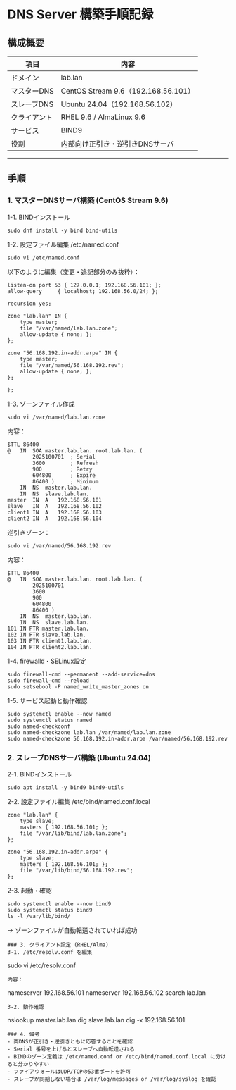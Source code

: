 # DNS Server 構築手順記録

## 構成概要
| 項目 | 内容 |
|------|------|
| ドメイン | lab.lan |
| マスターDNS | CentOS Stream 9.6（192.168.56.101） |
| スレーブDNS | Ubuntu 24.04（192.168.56.102） |
| クライアント | RHEL 9.6 / AlmaLinux 9.6 |
| サービス | BIND9 |
| 役割 | 内部向け正引き・逆引きDNSサーバ |
---

## 手順
### 1. マスターDNSサーバ構築 (CentOS Stream 9.6)  
1-1. BINDインストール
```
sudo dnf install -y bind bind-utils
```
1-2. 設定ファイル編集 /etc/named.conf
```
sudo vi /etc/named.conf
```
以下のように編集（変更・追記部分のみ抜粋）：
```
listen-on port 53 { 127.0.0.1; 192.168.56.101; };
allow-query     { localhost; 192.168.56.0/24; };

recursion yes;

zone "lab.lan" IN {
    type master;
    file "/var/named/lab.lan.zone";
    allow-update { none; };
};

zone "56.168.192.in-addr.arpa" IN {
    type master;
    file "/var/named/56.168.192.rev";
    allow-update { none; };
};

};
```
1-3. ゾーンファイル作成
```
sudo vi /var/named/lab.lan.zone
```
内容：
```
$TTL 86400
@   IN  SOA master.lab.lan. root.lab.lan. (
        2025100701  ; Serial
        3600        ; Refresh
        900         ; Retry
        604800      ; Expire
        86400 )     ; Minimum
    IN  NS  master.lab.lan.
    IN  NS  slave.lab.lan.
master  IN  A   192.168.56.101
slave   IN  A   192.168.56.102
client1 IN  A   192.168.56.103
client2 IN  A   192.168.56.104
```
逆引きゾーン：
```
sudo vi /var/named/56.168.192.rev
```
内容：
```
$TTL 86400
@   IN  SOA master.lab.lan. root.lab.lan. (
        2025100701
        3600
        900
        604800
        86400 )
    IN  NS  master.lab.lan.
    IN  NS  slave.lab.lan.
101 IN PTR master.lab.lan.
102 IN PTR slave.lab.lan.
103 IN PTR client1.lab.lan.
104 IN PTR client2.lab.lan.
```
1-4. firewalld・SELinux設定
```
sudo firewall-cmd --permanent --add-service=dns
sudo firewall-cmd --reload
sudo setsebool -P named_write_master_zones on
```
1-5. サービス起動と動作確認
```
sudo systemctl enable --now named
sudo systemctl status named
sudo named-checkconf
sudo named-checkzone lab.lan /var/named/lab.lan.zone
sudo named-checkzone 56.168.192.in-addr.arpa /var/named/56.168.192.rev
```
### 2. スレーブDNSサーバ構築 (Ubuntu 24.04)
2-1. BINDインストール
```
sudo apt install -y bind9 bind9-utils
```
2-2. 設定ファイル編集 /etc/bind/named.conf.local
```
zone "lab.lan" {
    type slave;
    masters { 192.168.56.101; };
    file "/var/lib/bind/lab.lan.zone";
};

zone "56.168.192.in-addr.arpa" {
    type slave;
    masters { 192.168.56.101; };
    file "/var/lib/bind/56.168.192.rev";
};
```
2-3. 起動・確認
```
sudo systemctl enable --now bind9
sudo systemctl status bind9
ls -l /var/lib/bind/
```
→ ゾーンファイルが自動転送されていれば成功
```
### 3. クライアント設定 (RHEL/Alma)
3-1. /etc/resolv.conf を編集
```
sudo vi /etc/resolv.conf
```
内容：
```
nameserver 192.168.56.101
nameserver 192.168.56.102
search lab.lan
```
3-2. 動作確認
```
nslookup master.lab.lan
dig slave.lab.lan
dig -x 192.168.56.101
```
### 4. 備考
- 両DNSが正引き・逆引きともに応答することを確認
- Serial 番号を上げるとスレーブへ自動転送される
- BINDのゾーン定義は /etc/named.conf or /etc/bind/named.conf.local に分けると分かりやすい
- ファイアウォールはUDP/TCPの53番ポートを許可
- スレーブが同期しない場合は /var/log/messages or /var/log/syslog を確認
